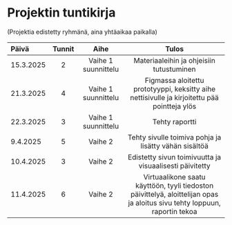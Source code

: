 # Projektin tuntikirja
(Projektia edistetty ryhmänä, aina yhtäaikaa paikalla)

| Päivä  | Tunnit | Aihe |  Tulos |
| :---  |     :---:      |     :---:      |     :---:      |
| 15.3.2025 | 2 | Vaihe 1 suunnittelu  | Materiaaleihin ja ohjeisiin tutustuminen |
| 21.3.2025 | 4 | Vaihe 1 suunnittelu | Figmassa aloitettu prototyyppi, keksitty aihe nettisivulle ja kirjoitettu pää pointteja ylös |
| 22.3.2025 | 3 | Vaihe 1 suunnittelu | Tehty raportti | 
| 9.4.2025 | 5 | Vaihe 2 | Tehty sivulle toimiva pohja ja  lisätty vähän sisältöä |
| 10.4.2025 | 3 | Vaihe 2 | Edistetty sivun toimivuutta ja visuaalisesti päivitetty |
| 11.4.2025 | 6 | Vaihe 2 | Virtuaalikone saatu käyttöön, tyyli tiedoston päivittelyä, aloittelijan opas ja aloitus sivu tehty loppuun, raportin tekoa |

